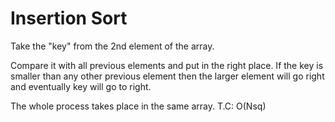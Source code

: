# Insertion Sort
Take the "key" from the 2nd element of the array.

Compare it with all previous elements and put in the right place. If the key is smaller than any other previous element then the larger element will go right and eventually key will go to right.

The whole process takes place in the same array.
T.C: O(Nsq)
